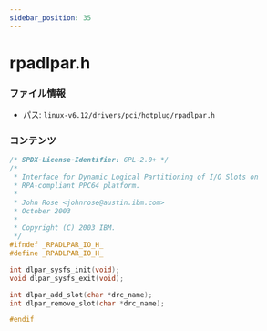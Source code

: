 ```yaml
---
sidebar_position: 35
---
```

# rpadlpar.h

### ファイル情報

- パス: `linux-v6.12/drivers/pci/hotplug/rpadlpar.h`

### コンテンツ

```h
/* SPDX-License-Identifier: GPL-2.0+ */
/*
 * Interface for Dynamic Logical Partitioning of I/O Slots on
 * RPA-compliant PPC64 platform.
 *
 * John Rose <johnrose@austin.ibm.com>
 * October 2003
 *
 * Copyright (C) 2003 IBM.
 */
#ifndef _RPADLPAR_IO_H_
#define _RPADLPAR_IO_H_

int dlpar_sysfs_init(void);
void dlpar_sysfs_exit(void);

int dlpar_add_slot(char *drc_name);
int dlpar_remove_slot(char *drc_name);

#endif

```
